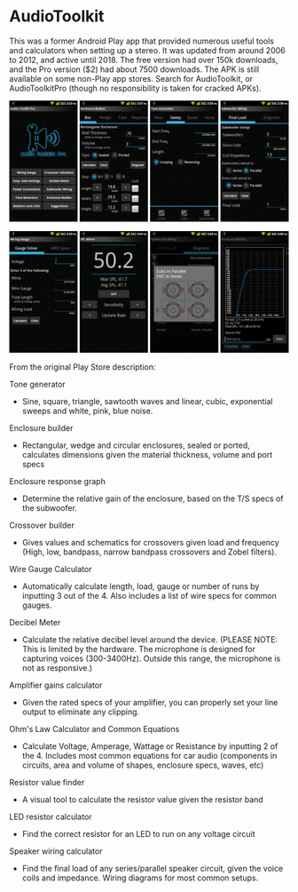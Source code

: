 # AudioToolkit

This was a former Android Play app that provided numerous useful tools and calculators when setting up a stereo. It was updated from around 2006 to 2012, and active until 2018. The free version had over 150k downloads, and the Pro version ($2) had about 7500 downloads. The APK is still available on some non-Play app stores. Search for AudioToolkit, or AudioToolkitPro (though no responsibility is taken for cracked APKs).

![Main screen](/images/img2.png)  

![Main screen](/images/img1.png)

From the original Play Store description:

Tone generator
- Sine, square, triangle, sawtooth waves and linear, cubic, exponential sweeps and white, pink, blue noise.

Enclosure builder
 - Rectangular, wedge and circular enclosures, sealed or ported, calculates dimensions given the material thickness, volume and port specs

Enclosure response graph
- Determine the relative gain of the enclosure, based on the T/S specs of the subwoofer.

Crossover builder
- Gives values and schematics for crossovers given load and frequency (High, low, bandpass, narrow bandpass crossovers and Zobel filters).

Wire Gauge Calculator
 - Automatically calculate length, load, gauge  or number of runs by inputting 3 out of the 4. Also includes a list of wire specs for common gauges.

Decibel Meter
 - Calculate the relative decibel level around the device.
(PLEASE NOTE: This is limited by the hardware. The microphone is designed for capturing voices (300-3400Hz). Outside this range, the microphone is not as responsive.)

Amplifier gains calculator
- Given the rated specs of your amplifier, you can properly set your line output to eliminate any clipping.

Ohm's Law Calculator and Common Equations
- Calculate Voltage, Amperage, Wattage or Resistance by inputting 2 of the 4. Includes most common equations for car audio (components in circuits, area and volume of shapes, enclosure specs, waves, etc)

Resistor value finder
- A visual tool to calculate the resistor value given the resistor band

LED resistor calculator
- Find the correct resistor for an LED to run on any voltage circuit

Speaker wiring calculator
- Find the final load of any series/parallel speaker circuit, given the voice coils and impedance. Wiring diagrams for most common setups.
